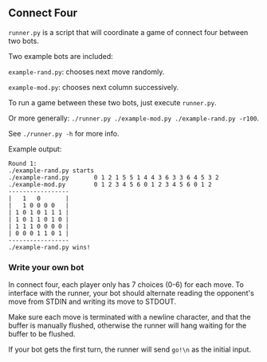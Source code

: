 ## Connect Four

`runner.py` is a script that will coordinate a game of connect four between two bots.

Two example bots are included:

`example-rand.py`: chooses next move randomly.

`example-mod.py`: chooses next column successively.

To run a game between these two bots, just execute `runner.py`.

Or more generally: `./runner.py ./example-mod.py ./example-rand.py -r100`.

See `./runner.py -h` for more info.

Example output:

```
Round 1:
./example-rand.py starts
./example-rand.py       0 1 2 1 5 5 1 4 4 3 6 3 3 6 4 5 3 2
./example-mod.py        0 1 2 3 4 5 6 0 1 2 3 4 5 6 0 1 2
-----------------
|   1   0       |
|   1 0 0 0 0   |
| 1 0 1 0 1 1 1 |
| 1 0 1 1 0 1 0 |
| 1 1 1 0 0 0 0 |
| 0 0 0 1 1 0 1 |
-----------------
./example-rand.py wins!
```

### Write your own bot

In connect four, each player only has 7 choices (0-6) for each move. To interface with the runner,
your bot should alternate reading the opponent's move from STDIN and writing its move to STDOUT.

Make sure each move is terminated with a newline character, and that the buffer is manually
flushed, otherwise the runner will hang waiting for the buffer to be flushed.

If your bot gets the first turn, the runner will send `go!\n` as the initial input.
